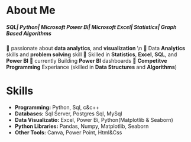 # About Me 
##### SQL| Python| Microsoft Power Bi| Microsoft Excel| Statistics| Graph Based Algorithms
🔹 passionate about **data analytics**, and **visualization** \n
🔹 Data **Analytics** skills and **problem solving** skill 
🔹 Skilled in **Statistics**, **Excel**, **SQL**, and **Power BI**
🔹 currently Building **Power BI** dashboards
🔹 **Competitve Programming** Experiance (skilled in **Data Structures** and **Algorithms**)

# Skills

- **Programming:** Python, Sql, c&c++
- **Databases:** Sql Server, Postgres Sql, MySql
- **Data Visualizatio:** Excel, Power Bi, Python(Matplotlib & Seaborn)
- **Python Libraries:** Pandas, Numpy, Matplotlib, Seaborn
- **Other Tools:** Canva, Power Point, Html&Css

